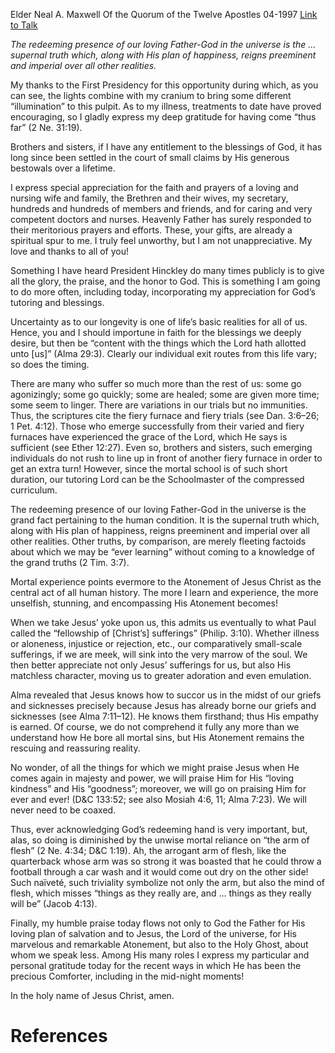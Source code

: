 Elder Neal A. Maxwell
Of the Quorum of the Twelve Apostles
04-1997
[Link to Talk](https://www.churchofjesuschrist.org/study/general-conference/1997/04/from-whom-all-blessings-flow?lang=eng)

_The redeeming presence of our loving Father-God in the universe is the … supernal truth which, along with His plan of happiness, reigns preeminent and imperial over all other realities._

My thanks to the First Presidency for this opportunity during which, as you can see, the lights combine with my cranium to bring some different “illumination” to this pulpit. As to my illness, treatments to date have proved encouraging, so I gladly express my deep gratitude for having come “thus far” (2 Ne. 31:19).

Brothers and sisters, if I have any entitlement to the blessings of God, it has long since been settled in the court of small claims by His generous bestowals over a lifetime.

I express special appreciation for the faith and prayers of a loving and nursing wife and family, the Brethren and their wives, my secretary, hundreds and hundreds of members and friends, and for caring and very competent doctors and nurses. Heavenly Father has surely responded to their meritorious prayers and efforts. These, your gifts, are already a spiritual spur to me. I truly feel unworthy, but I am not unappreciative. My love and thanks to all of you!

Something I have heard President Hinckley do many times publicly is to give all the glory, the praise, and the honor to God. This is something I am going to do more often, including today, incorporating my appreciation for God’s tutoring and blessings.

Uncertainty as to our longevity is one of life’s basic realities for all of us. Hence, you and I should importune in faith for the blessings we deeply desire, but then be “content with the things which the Lord hath allotted unto [us]” (Alma 29:3). Clearly our individual exit routes from this life vary; so does the timing.

There are many who suffer so much more than the rest of us: some go agonizingly; some go quickly; some are healed; some are given more time; some seem to linger. There are variations in our trials but no immunities. Thus, the scriptures cite the fiery furnace and fiery trials (see Dan. 3:6–26; 1 Pet. 4:12). Those who emerge successfully from their varied and fiery furnaces have experienced the grace of the Lord, which He says is sufficient (see Ether 12:27). Even so, brothers and sisters, such emerging individuals do not rush to line up in front of another fiery furnace in order to get an extra turn! However, since the mortal school is of such short duration, our tutoring Lord can be the Schoolmaster of the compressed curriculum.

The redeeming presence of our loving Father-God in the universe is the grand fact pertaining to the human condition. It is the supernal truth which, along with His plan of happiness, reigns preeminent and imperial over all other realities. Other truths, by comparison, are merely fleeting factoids about which we may be “ever learning” without coming to a knowledge of the grand truths (2 Tim. 3:7).

Mortal experience points evermore to the Atonement of Jesus Christ as the central act of all human history. The more I learn and experience, the more unselfish, stunning, and encompassing His Atonement becomes!

When we take Jesus’ yoke upon us, this admits us eventually to what Paul called the “fellowship of [Christ’s] sufferings” (Philip. 3:10). Whether illness or aloneness, injustice or rejection, etc., our comparatively small-scale sufferings, if we are meek, will sink into the very marrow of the soul. We then better appreciate not only Jesus’ sufferings for us, but also His matchless character, moving us to greater adoration and even emulation.

Alma revealed that Jesus knows how to succor us in the midst of our griefs and sicknesses precisely because Jesus has already borne our griefs and sicknesses (see Alma 7:11–12). He knows them firsthand; thus His empathy is earned. Of course, we do not comprehend it fully any more than we understand how He bore all mortal sins, but His Atonement remains the rescuing and reassuring reality.

No wonder, of all the things for which we might praise Jesus when He comes again in majesty and power, we will praise Him for His “loving kindness” and His “goodness”; moreover, we will go on praising Him for ever and ever! (D&C 133:52; see also Mosiah 4:6, 11; Alma 7:23). We will never need to be coaxed.

Thus, ever acknowledging God’s redeeming hand is very important, but, alas, so doing is diminished by the unwise mortal reliance on “the arm of flesh” (2 Ne. 4:34; D&C 1:19). Ah, the arrogant arm of flesh, like the quarterback whose arm was so strong it was boasted that he could throw a football through a car wash and it would come out dry on the other side! Such naïveté, such triviality symbolize not only the arm, but also the mind of flesh, which misses “things as they really are, and … things as they really will be” (Jacob 4:13).

Finally, my humble praise today flows not only to God the Father for His loving plan of salvation and to Jesus, the Lord of the universe, for His marvelous and remarkable Atonement, but also to the Holy Ghost, about whom we speak less. Among His many roles I express my particular and personal gratitude today for the recent ways in which He has been the precious Comforter, including in the mid-night moments!

In the holy name of Jesus Christ, amen.

# References
